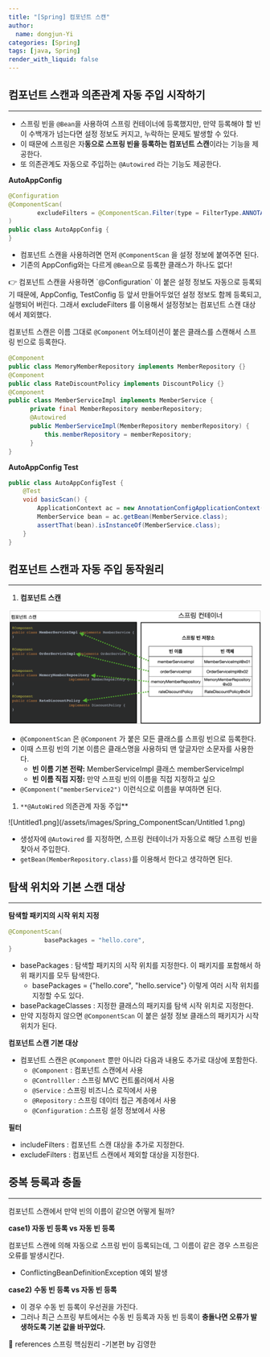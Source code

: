 ```yaml
---
title: "[Spring] 컴포넌트 스캔"
author:
  name: dongjun-Yi
categories: [Spring]
tags: [java, Spring]
render_with_liquid: false
---
```

## **컴포넌트 스캔과 의존관계 자동 주입 시작하기**

---

- 스프링 빈을 `@Bean`을 사용하여 스프링 컨테이너에 등록했지만, 만약 등록해야 할 빈이 수백개가 넘는다면 설정 정보도 커지고, 누락하는 문제도 발생할 수 있다.
- 이 때문에 스프링은 자**동으로 스프링 빈을 등록하는 컴포넌트 스캔**이라는 기능을 제공한다.
- 또 의존관계도 자동으로 주입하는 `@Autowired` 라는 기능도 제공한다.

**AutoAppConfig**

```java
@Configuration
@ComponentScan(
        excludeFilters = @ComponentScan.Filter(type = FilterType.ANNOTATION, classes = Configuration.class)
)
public class AutoAppConfig {
}
```

- 컴포넌트 스캔을 사용하려면 먼저 `@ComponentScan` 을 설정 정보에 붙여주면 된다.
- 기존의 AppConfig와는 다르게 `@Bean`으로 등록한 클래스가 하나도 없다!

<aside>
👉 컴포넌트 스캔을 사용하면 `@Configuration` 이 붙은 설정 정보도 자동으로 등록되기 때문에, AppConfig, TestConfig 등 앞서 만들어두었던 설정 정보도 함께 등록되고, 실행되어 버린다. 그래서 excludeFilters 를 이용해서 설정정보는 컴포넌트 스캔 대상에서 제외했다.

</aside>

컴포넌트 스캔은 이름 그대로 `@Component` 어노테이션이 붙은 클래스를 스캔해서 스프링 빈으로 등록한다.

```java
@Component
public class MemoryMemberRepository implements MemberRepository {}
@Component
public class RateDiscountPolicy implements DiscountPolicy {}
@Component
public class MemberServiceImpl implements MemberService {
      private final MemberRepository memberRepository;
      @Autowired
      public MemberServiceImpl(MemberRepository memberRepository) {
          this.memberRepository = memberRepository;
      }
}
```

**AutoAppConfig Test**

```java
public class AutoAppConfigTest {
    @Test
    void basicScan() {
        ApplicationContext ac = new AnnotationConfigApplicationContext(AutoAppConfig.class);
        MemberService bean = ac.getBean(MemberService.class);
        assertThat(bean).isInstanceOf(MemberService.class);
    }
}
```

## 컴포넌트 스캔과 자동 주입 동작원리

---

1. **컴포넌트 스캔**

![Untitled.png](/assets/images/Spring_ComponentScan/Untitled.png)

- `@ComponentScan` 은 `@Component` 가 붙은 모든 클래스를 스프링 빈으로 등록한다.
- 이때 스프링 빈의 기본 이름은 클래스명을 사용하되 맨 앞글자만 소문자를 사용한다.
    - **빈 이름 기본 전략:** MemberServiceImpl 클래스 memberServiceImpl
    - **빈 이름 직접 지정:** 만약 스프링 빈의 이름을 직접 지정하고 싶으
- `@Component("memberService2")` 이런식으로 이름을 부여하면 된다.

1. `**@AutoWired` 의존관계 자동 주입**

![Untitled1.png](/assets/images/Spring_ComponentScan/Untitled 1.png)

- 생성자에 `@Autowired` 를 지정하면, 스프링 컨테이너가 자동으로 해당 스프링 빈을 찾아서 주입한다.
- `getBean(MemberRepository.class)`를 이용해서 한다고 생각하면 된다.

## **탐색 위치와 기본 스캔 대상**

---

**탐색할 패키지의 시작 위치 지정**

```java
@ComponentScan(
          basePackages = "hello.core",
}
```

- basePackages : 탐색할 패키지의 시작 위치를 지정한다. 이 패키지를 포함해서 하위 패키지를 모두 탐색한다.
    - basePackages = {"hello.core", "hello.service"} 이렇게 여러 시작 위치를 지정할 수도 있다.
- basePackageClasses : 지정한 클래스의 패키지를 탐색 시작 위치로 지정한다.
- 만약 지정하지 않으면 `@ComponentScan` 이 붙은 설정 정보 클래스의 패키지가 시작 위치가 된다.

**컴포넌트 스캔 기본 대상**

- 컴포넌트 스캔은 `@Component` 뿐만 아니라 다음과 내용도 추가로 대상에 포함한다.
    - `@Component` : 컴포넌트 스캔에서 사용
    - `@Controlller` : 스프링 MVC 컨트롤러에서 사용
    - `@Service` : 스프링 비즈니스 로직에서 사용
    - `@Repository` : 스프링 데이터 접근 계층에서 사용
    - `@Configuration` : 스프링 설정 정보에서 사용

**필터**

- includeFilters : 컴포넌트 스캔 대상을 추가로 지정한다.
- excludeFilters : 컴포넌트 스캔에서 제외할 대상을 지정한다.

## **중복 등록과 충돌**

---

컴포넌트 스캔에서 만약 빈의 이름이 같으면 어떻게 될까?

**case1) 자동 빈 등록 vs 자동 빈 등록**

컴포넌트 스캔에 의해 자동으로 스프링 빈이 등록되는데, 그 이름이 같은 경우 스프링은 오류를 발생시킨다.

- ConflictingBeanDefinitionException 예외 발생

**case2)**  **수동 빈 등록 vs 자동 빈 등록**

- 이 경우 수동 빈 등록이 우선권을 가진다.
- 그러나 최근 스프링 부트에서는 수동 빈 등록과 자동 빈 등록이 **충돌나면 오류가 발생하도록 기본 값을 바꾸었다.**

<aside>
📖 references 스프링 핵심원리 -기본편 by 김영한

</aside>